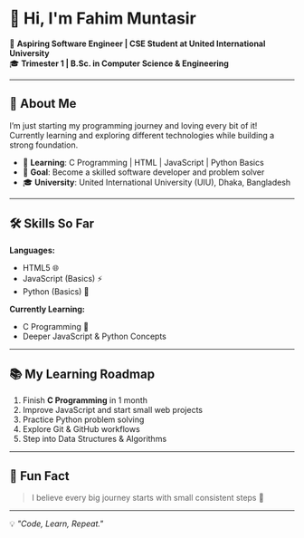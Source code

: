 # 👋 Hi, I'm Fahim Muntasir  

🚀 **Aspiring Software Engineer | CSE Student at United International University**  
🎓 **Trimester 1 | B.Sc. in Computer Science & Engineering**  

---

## 📌 About Me
I’m just starting my programming journey and loving every bit of it!  
Currently learning and exploring different technologies while building a strong foundation.

- 🌱 **Learning**: C Programming | HTML | JavaScript | Python Basics  
- 🎯 **Goal**: Become a skilled software developer and problem solver  
- 🎓 **University**: United International University (UIU), Dhaka, Bangladesh  

---

## 🛠️ Skills So Far
**Languages:**
- HTML5 🌐
- JavaScript (Basics) ⚡
- Python (Basics) 🐍

**Currently Learning:**
- C Programming 📘
- Deeper JavaScript & Python Concepts

---

## 📚 My Learning Roadmap
1. Finish **C Programming** in 1 month  
2. Improve JavaScript and start small web projects  
3. Practice Python problem solving  
4. Explore Git & GitHub workflows  
5. Step into Data Structures & Algorithms  

---

## 🌟 Fun Fact
> I believe every big journey starts with small consistent steps 🚀  

---
💡 _"Code, Learn, Repeat."_  
